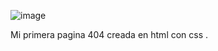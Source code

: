 ![image](https://github.com/user-attachments/assets/0943e47a-7cef-4f27-a0e2-a0d0aaadfec2)


Mi primera pagina 404 creada en html con css .
